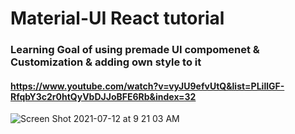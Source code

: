 # Material-UI React tutorial 
### Learning Goal of using premade UI compomenet & Customization & adding own style to it
#### https://www.youtube.com/watch?v=vyJU9efvUtQ&list=PLillGF-RfqbY3c2r0htQyVbDJJoBFE6Rb&index=32
![Screen Shot 2021-07-12 at 9 21 03 AM](https://user-images.githubusercontent.com/29718034/125322306-7baf9680-e2f2-11eb-9ccf-9df768481a18.png)
